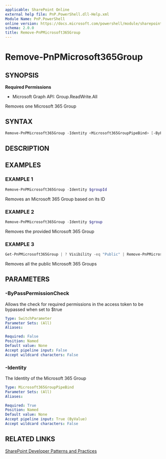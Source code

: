```yaml
---
applicable: SharePoint Online
external help file: PnP.PowerShell.dll-Help.xml
Module Name: PnP.PowerShell
online version: https://docs.microsoft.com/powershell/module/sharepoint-pnp/remove-pnpmicrosoft365group
schema: 2.0.0
title: Remove-PnPMicrosoft365Group
---
```


# Remove-PnPMicrosoft365Group

## SYNOPSIS

**Required Permissions**

  * Microsoft Graph API: Group.ReadWrite.All

Removes one Microsoft 365 Group

## SYNTAX

```powershell
Remove-PnPMicrosoft365Group -Identity <Microsoft365GroupPipeBind> [-ByPassPermissionCheck] [<CommonParameters>]
```

## DESCRIPTION

## EXAMPLES

### EXAMPLE 1
```powershell
Remove-PnPMicrosoft365Group -Identity $groupId
```

Removes an Microsoft 365 Group based on its ID

### EXAMPLE 2
```powershell
Remove-PnPMicrosoft365Group -Identity $group
```

Removes the provided Microsoft 365 Group

### EXAMPLE 3
```powershell
Get-PnPMicrosoft365Group | ? Visibility -eq "Public" | Remove-PnPMicrosoft365Group
```

Removes all the public Microsoft 365 Groups

## PARAMETERS

### -ByPassPermissionCheck
Allows the check for required permissions in the access token to be bypassed when set to $true

```yaml
Type: SwitchParameter
Parameter Sets: (All)
Aliases:

Required: False
Position: Named
Default value: None
Accept pipeline input: False
Accept wildcard characters: False
```

### -Identity
The Identity of the Microsoft 365 Group

```yaml
Type: Microsoft365GroupPipeBind
Parameter Sets: (All)
Aliases:

Required: True
Position: Named
Default value: None
Accept pipeline input: True (ByValue)
Accept wildcard characters: False
```

## RELATED LINKS

[SharePoint Developer Patterns and Practices](https://aka.ms/sppnp)